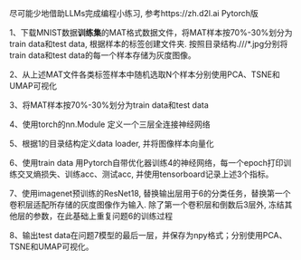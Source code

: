 尽可能少地借助LLMs完成编程小练习, 参考https://zh.d2l.ai Pytorch版

1、下载MNIST数据**训练集**的MAT格式数据文件，将MAT样本按70%-30%划分为train data和test data, 根据样本的标签创建文件夹.  按照目录结构./<mode>/<label>/*.jpg分别将train data和test data的每一个样本存储为灰度图像。

2、从上述MAT文件各类标签样本中随机选取N个样本分别使用PCA、TSNE和UMAP可视化

3、将MAT样本按70%-30%划分为train data和test data

4、使用torch的nn.Module 定义一个三层全连接神经网络

5、根据1的目录结构定义data loader, 并将图像样本向量化

6、使用train data 用Pytorch自带优化器训练4的神经网络，每一个epoch打印训练交叉熵损失、训练acc、测试acc, 并使用tensorboard记录上述3个指标。

7、使用imagenet预训练的ResNet18, 替换输出层用于6的分类任务，替换第一个卷积层适配所存储的灰度图像作为输入. 除了第一个卷积层和倒数后3层外, 冻结其他层的参数，在此基础上重复问题6的训练过程

8、输出test data在问题7模型的最后一层，并保存为npy格式；分别使用PCA、TSNE和UMAP可视化。